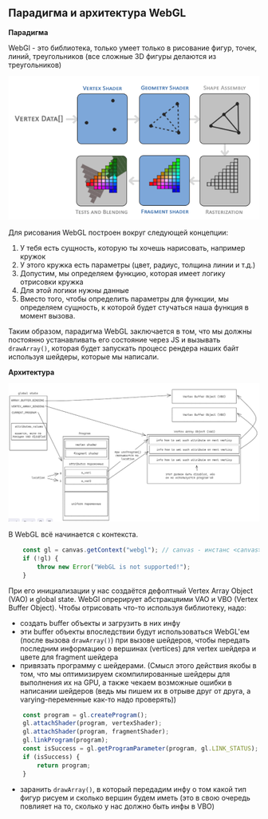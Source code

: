 ## Парадигма и архитектура WebGL

**Парадигма**

WebGl - это библиотека, только умеет только в рисование фигур, точек, линий, треугольников (все сложные 3D фигуры делаются из треугольников)

![img.png](../../../imgs/webgl-notes-1.png)

Для рисования WebGL построен вокруг следующей концепции:
1) У тебя есть сущность, которую ты хочешь нарисовать, например кружок
2) У этого кружка есть параметры (цвет, радиус, толщина линии и т.д.)
3) Допустим, мы определяем функцию, которая имеет логику отрисовки кружка
4) Для этой логики нужны данные
5) Вместо того, чтобы определить параметры для функции, мы определяем сущность, к которой будет стучаться наша функция в момент вызова.

Таким образом, парадигма WebGL заключается в том, что мы должны постоянно устанавливать его состояние через JS и вызывать `drawArray()`, которая будет запускать процесс рендера наших байт используя шейдеры, которые мы написали.

**Архитектура**

![img.png](webgl-notes-2.png)

В WebGL всё начинается с контекста. 

```js
    const gl = canvas.getContext("webgl"); // canvas - инстанс <canvas> элемента
    if (!gl) {
        throw new Error("WebGL is not supported!");
    }
```

При его инициализации у нас создаётся дефолтный Vertex Array Object (VAO) и global state. WebGl опрерирует абстракцяими VAO и VBO (Vertex Buffer Object). Чтобы отрисовать что-то используя библиотеку, надо:

- создать buffer объекты и загрузить в них инфу
- эти buffer объекты впоследствии будут использоваться WebGL'ем (после вызова `drawArray()`) при вызове шейдеров, чтобы передать последним информацию о вершинах (vertices) для vertex шейдера и цвете для fragment шейдера
- привязать программу с шейдерами. (Смысл этого действия якобы в том, что мы оптимизируем скомпилированные шейдеры для выполнения их на GPU, а также чекаем возможные ошибки в написании шейдеров (ведь мы пишем их в отрыве друг от друга, а varying-переменные как-то надо проверять))

```js
    const program = gl.createProgram();
    gl.attachShader(program, vertexShader);
    gl.attachShader(program, fragmentShader);
    gl.linkProgram(program);
    const isSuccess = gl.getProgramParameter(program, gl.LINK_STATUS);
    if (isSuccess) {
        return program;
    }
```

- заранить `drawArray()`, в который передадим инфу о том какой тип фигур рисуем и сколько вершин будем иметь (это в свою очередь повлияет на то, сколько у нас должно быть инфы в VBO)




















